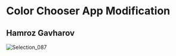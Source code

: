 # Color Chooser App Modification

## Hamroz Gavharov

![Selection_087](https://user-images.githubusercontent.com/62178569/119420772-b8113e00-bd16-11eb-9e03-944099218e5d.png)
